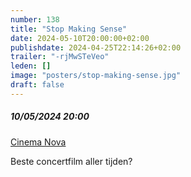 ```yaml
---
number: 138
title: "Stop Making Sense"
date: 2024-05-10T20:00:00+02:00
publishdate: 2024-04-25T22:14:26+02:00
trailer: "-rjMwSTeVeo"
leden: []
image: "posters/stop-making-sense.jpg"
draft: false
---
```


##### 10/05/2024 20:00

[Cinema Nova](https://www.nova-cinema.org/prog/2024/197-super-nova/etc/?lang=fr#article-29052)

Beste concertfilm aller tijden?
<!--more-->
